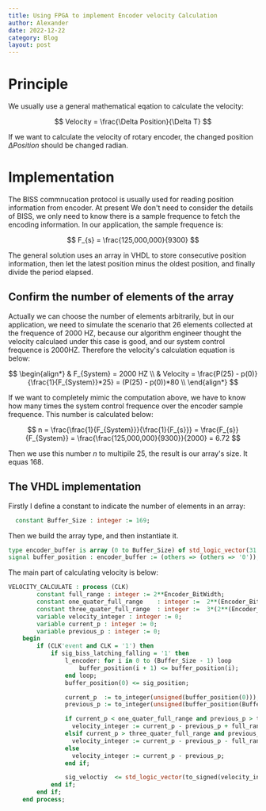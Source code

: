 ```yaml
---
title: Using FPGA to implement Encoder velocity Calculation
author: Alexander
date: 2022-12-22
category: Blog
layout: post
---
```


# Principle

We usually use a general mathematical eqation to calculate the velocity:

$$
Velocity = \frac{\Delta Position}{\Delta T} 
$$

If we want to calculate the velocity of rotary encoder, the changed position $\Delta Position$ should be changed radian.

# Implementation

The BISS commnucation protocol is usually used for reading position information from encoder. At present We don't need to consider the details of BISS, we only need to know there is a sample frequence to fetch the encoding information. In our application, the sample frequence is:

$$
F_{s} = \frac{125,000,000}{9300}
$$

The general solution uses an array in VHDL to store consecutive position information, then let the latest position minus the oldest position, and finally divide the period elapsed.

## Confirm the number of elements of the array

Actually we can choose the number of elements arbitrarily, but in our application, we need to simulate the scenario that 26 elements collected at the frequence of 2000 HZ, because our algorithm engineer thought the velocity calculaed under this case is good, and our system control frequence is 2000HZ. Therefore the velocity's calculation equation is below:

$$
\begin{align*}
& F_{System} = 2000 HZ \\
& Velocity = \frac{P(25) - p(0)}{\frac{1}{F_{System}}*25} = (P(25) - p(0))*80 \\
\end{align*}
$$

If we want to completely mimic the computation above, we have to know how many times the system control frequence over the encoder sample frequence. This number is calculated below:

$$
n = \frac{\frac{1}{F_{System}}}{\frac{1}{F_{s}}} = \frac{F_{s}}{F_{System}} = \frac{\frac{125,000,000}{9300}}{2000} = 6.72
$$

Then we use this number $n$ to multipile 25, the result is our array's size. It equas 168.

## The VHDL implementation

Firstly I define a constant to indicate the number of elements in an array:

```vhdl
  constant Buffer_Size : integer := 169;
```

Then we build the array type, and then instantiate it.

```vhdl
type encoder_buffer is array (0 to Buffer_Size) of std_logic_vector(31 downto 0);
signal buffer_position : encoder_buffer := (others => (others => '0'));
```

The main part of calculating velocity is below:

```vhdl
VELOCITY_CALCULATE : process (CLK)
        constant full_range : integer := 2**Encoder_BitWidth;
        constant one_quater_full_range    : integer :=  2**(Encoder_BitWidth - 2);
        constant three_quater_full_range  : integer :=  3*(2**(Encoder_BitWidth - 2));
        variable velocity_integer : integer := 0;
        variable current_p : integer := 0;
        variable previous_p : integer := 0;
    begin
        if (CLK'event and CLK = '1') then
            if sig_biss_latching_falling = '1' then
                l_encoder: for i in 0 to (Buffer_Size - 1) loop
                    buffer_position(i + 1) <= buffer_position(i);
                end loop;
                buffer_position(0) <= sig_position;

                current_p  := to_integer(unsigned(buffer_position(0)));
                previous_p := to_integer(unsigned(buffer_position(Buffer_Size)));

                if current_p < one_quater_full_range and previous_p > three_quater_full_range then
                  velocity_integer := current_p - previous_p + full_range;
                elsif current_p > three_quater_full_range and previous_p < one_quater_full_range then
                  velocity_integer := current_p - previous_p - full_range;
                else
                  velocity_integer := current_p - previous_p;
                end if;

                sig_veloctiy  <= std_logic_vector(to_signed(velocity_integer*80, 32));
            end if;
        end if;
    end process;
```